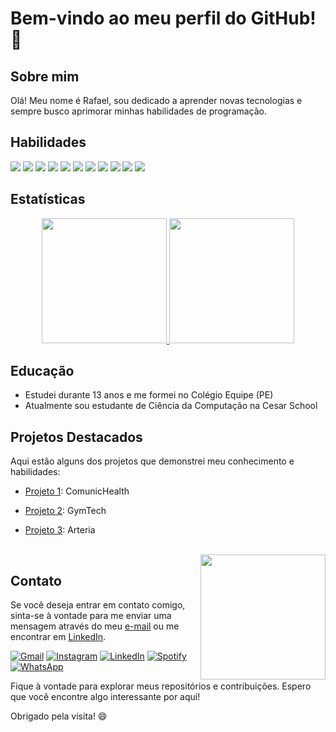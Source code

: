 # Bem-vindo ao meu perfil do GitHub! 👋

## Sobre mim

Olá! Meu nome é Rafael, sou dedicado a aprender novas tecnologias e sempre busco aprimorar minhas habilidades de programação.

## Habilidades

<div>
  <img src="https://img.icons8.com/color/48/000000/python.png"/>
  <img src="https://img.icons8.com/color/48/000000/c-programming.png"/>
  <img src="https://img.icons8.com/color/48/000000/java-coffee-cup-logo.png"/>
  <img src="https://img.icons8.com/color/48/000000/html-5.png"/>
  <img src="https://img.icons8.com/color/48/000000/css3.png"/>
  <img src="https://img.icons8.com/color/48/000000/javascript.png"/>
  <img src="https://img.icons8.com/color/48/000000/bootstrap.png"/>
  <img src="https://icons8.com.br/icon/NfbyHexzVEDk/react"/>
  <img src="https://img.icons8.com/color/48/000000/nodejs.png"/>
  <img src="https://img.icons8.com/color/48/000000/typescript.png"/>
  <img src="https://img.icons8.com/color/48/000000/mysql.png"/>
</div>

<div style="clear: both;"></div>

## Estatísticas

<div align="center">
    <a href="https://github.com/RafaCarvalh0">
        <img height="200em"
            src="https://github-readme-stats.vercel.app/api?username=RafaCarvalh0&theme=dark&layout=compact&hide=none&show_icons=true&count_private=true&include_all_commits=true" />
        <img height="200em"
            src="https://github-readme-stats.vercel.app/api/top-langs/?username=RafaCarvalh0&theme=dark&layout=compact" />
    </a>
</div>


## Educação

- Estudei durante 13 anos e me formei no Colégio Equipe (PE)
- Atualmente sou estudante de Ciência da Computação na Cesar School

## Projetos Destacados

Aqui estão alguns dos projetos que demonstrei meu conhecimento e habilidades:

- [Projeto 1](https://drive.google.com/file/d/1XBU0B1-HO9Vvl179QVuDaGNxMPYRJrMR/view?usp=drive_link): ComunicHealth
- [Projeto 2](https://drive.google.com/file/d/1XtMdvB3ucNvvfsJbmVDTIkM6eZnS-RVm/view?usp=drive_link): GymTech
- [Projeto 3](https://drive.google.com/file/d/1x6BOA6GYuH-8xPiVTaCnUiiwQXGgbM3N/view?usp=drive_link): Arteria
  
  
  
  <br>
    <div style="float: right;">
    <img src="https://media.giphy.com/media/bGgsc5mWoryfgKBx1u/giphy.gif" width="200px"/>
  </div>

## Contato

Se você deseja entrar em contato comigo, sinta-se à vontade para me enviar uma mensagem através do meu [e-mail](mailto:rafacarvalho@gmail.com) ou me encontrar em [LinkedIn](https://www.linkedin.com/in/rafael-carvalho-2bb985219/).

[![Gmail](https://img.icons8.com/color/48/000000/gmail.png)](mailto:rafacarvalho@gmail.com)
[![Instagram](https://img.icons8.com/color/48/000000/instagram-new.png)](https://www.instagram.com/_rafacarvalho__/)
[![LinkedIn](https://img.icons8.com/color/48/000000/linkedin.png)](https://www.linkedin.com/in/rafael-carvalho-2bb985219/)
[![Spotify](https://img.icons8.com/color/48/000000/spotify.png)](https://open.spotify.com/user/rafael.ac2013)
[![WhatsApp](https://img.icons8.com/color/48/000000/whatsapp.png)](https://wa.me/+5581999454800)

Fique à vontade para explorar meus repositórios e contribuições. Espero que você encontre algo interessante por aqui!

Obrigado pela visita! 😄
